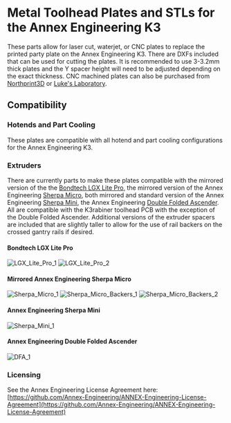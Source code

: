# Metal Toolhead Plates and STLs for the Annex Engineering K3
These parts allow for laser cut, waterjet, or CNC plates to replace the printed party plate on the Annex Engineering K3.  There are DXFs included that can be used for cutting the plates.  It is recommended to use 3-3.2mm thick plates and the Y spacer height will need to be adjusted depending on the exact thickness.  CNC machined plates can also be purchased from [Northprint3D](https://northprint3d.ca/product/k3-metal-toolhead-kit/) or [Luke's Laboratory](https://lukeslabonline.com/products/k3-metal-toolhead-kit?_pos=7&_sid=71ce67e35&_ss=r).

## Compatibility
### Hotends and Part Cooling
These plates are compatible with all hotend and part cooling configurations for the Annex Engineering K3.

### Extruders
There are currently parts to make these plates compatible with the mirrored version of the the [Bondtech LGX Lite Pro](https://www.bondtech.se/product/lgx-lite-pro-extruder/), the mirrored version of the Annex Engineering [Sherpa Micro](https://github.com/Annex-Engineering/Sherpa_Micro-Extruder), both mirrored and standard version of the Annex Engineering [Sherpa Mini](https://github.com/Annex-Engineering/Sherpa_Mini-Extruder), the Annex Engineering [Double Folded Ascender](https://github.com/Annex-Engineering/Folded_Ascender-Extruder).  All are compatible with the K3rabiner toolhead PCB with the exception of the Double Folded Ascender.  Additional versions of the extruder spacers are included that are slightly taller to allow for the use of rail backers on the crossed gantry rails if desired.

#### Bondtech LGX Lite Pro
![LGX_Lite_Pro_1](Images/LGX_Lite_Pro_1.png)
![LGX_Lite_Pro_2](Images/LGX_Lite_Pro_2.png)

#### Mirrored Annex Engineering Sherpa Micro
![Sherpa_Micro_1](Images/Sherpa_Micro_1.png)
![Sherpa_Micro_Backers_1](Images/Sherpa_Micro_Backers_1.png)
![Sherpa_Micro_Backers_2](Images/Sherpa_Micro_Backers_2.png)

#### Annex Engineering Sherpa Mini
![Sherpa_Mini_1](Images/Sherpa_Mini_1.png)

#### Annex Engineering Double Folded Ascender
![DFA_1](Images/DFA_1.png)

### Licensing
See the Annex Engineering License Agreement here: [https://github.com/Annex-Engineering/ANNEX-Engineering-License-Agreement](https://github.com/Annex-Engineering/ANNEX-Engineering-License-Agreement)
